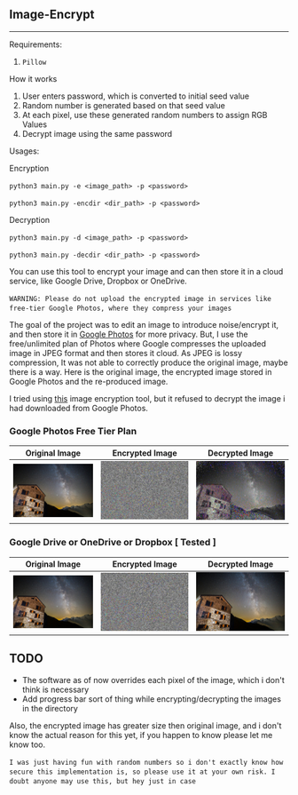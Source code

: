 ## Image-Encrypt
---

Requirements:
1. `Pillow`

How it works

1. User enters password, which is converted to initial seed value
2. Random number is generated based on that seed value
3. At each pixel, use these generated random numbers to assign RGB Values
4. Decrypt image using the same password

Usages:

Encryption

`python3 main.py -e <image_path> -p <password>`

`python3 main.py -encdir <dir_path> -p <password>`

Decryption

`python3 main.py -d <image_path> -p <password>`

`python3 main.py -decdir <dir_path> -p <password>`


You can use this tool to encrypt your image and can then store it in a cloud service, like Google Drive, Dropbox or OneDrive.

`WARNING: Please do not upload the encrypted image in services like free-tier Google Photos, where they compress your images`

The goal of the project was to edit an image to introduce noise/encrypt it, and then store it in [Google Photos](https://photos.google.com) for more privacy. But, I use the free/unlimited plan of Photos where Google compresses the uploaded image in JPEG format and then stores it cloud. As JPEG is lossy compression, It was not able to correctly produce the original image, maybe there is a way. Here is the original image, the encrypted image stored in Google Photos and the re-produced image.

I tried using [this](http://encrypt.imageonline.co/) image encryption tool, but it refused to decrypt the image i had downloaded from Google Photos.
### Google Photos Free Tier Plan

Original Image   | Encrypted Image | Decrypted Image
:---------------:|:---------------:|:---------------:
![Original Image](images/original.jpg) | ![Encrypted Image](images/enc.png)  | ![Decrypted Image](images/dec.jpg)

### Google Drive or OneDrive or Dropbox [ Tested ]

Original Image   | Encrypted Image | Decrypted Image
:---------------:|:---------------:|:---------------:
![Original Image](images/original.jpg) | ![Encrypted Image](images/enc-original.png)  | ![Decrypted Image](images/dec-original.png)


TODO
--- 
 - The software as of now overrides each pixel of the image, which i don't think is necessary
 - Add progress bar sort of thing while encrypting/decrypting the images in the directory

Also, the encrypted image has greater size then original image, and i don't know the actual reason for this yet, if you happen to know please let me know too.

`I was just having fun with random numbers so i don't exactly know how secure this implementation is, so please use it at your own risk. I doubt anyone may use this, but hey just in case`
